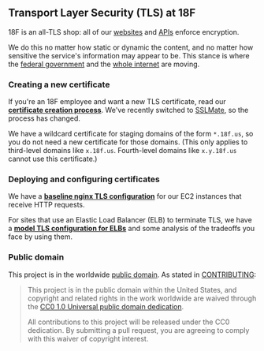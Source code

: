 ## Transport Layer Security (TLS) at 18F

18F is an all-TLS shop: all of our [websites](https://18f.gsa.gov/2014/11/13/why-we-use-https-in-every-gov-website-we-make/) and [APIs](https://github.com/18F/api-standards#always-use-https) enforce encryption.

We do this no matter how static or dynamic the content, and no matter how sensitive the service's information may appear to be. This stance is where the [federal government](https://18f.gsa.gov/2015/02/09/the-first-gov-domains-hardcoded-into-your-browser-as-all-https/) and the [whole internet](https://w3ctag.github.io/web-https/) are moving.

### Creating a new certificate

If you're an 18F employee and want a new TLS certificate, read our **[certificate creation process](certificates)**. We've recently switched to [SSLMate](https://sslmate.com/), so the process has changed.

We have a wildcard certificate for staging domains of the form `*.18f.us`, so you do not need a new certificate for those domains. (This only applies to third-level domains like `x.18f.us`. Fourth-level domains like `x.y.18f.us` cannot use this certificate.)

### Deploying and configuring certificates

We have a **[baseline nginx TLS configuration](https://github.com/fisma-ready/nginx)** for our EC2 instances that receive HTTP requests.

For sites that use an Elastic Load Balancer (ELB) to terminate TLS, we have a **[model TLS configuration for ELBs](configuration/elb.md)** and some analysis of the tradeoffs you face by using them.

### Public domain

This project is in the worldwide [public domain](LICENSE.md). As stated in [CONTRIBUTING](CONTRIBUTING.md):

> This project is in the public domain within the United States, and copyright and related rights in the work worldwide are waived through the [CC0 1.0 Universal public domain dedication](https://creativecommons.org/publicdomain/zero/1.0/).
>
> All contributions to this project will be released under the CC0 dedication. By submitting a pull request, you are agreeing to comply with this waiver of copyright interest.
